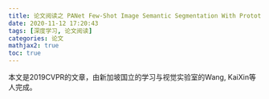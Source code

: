 ```yaml
---
title: 论文阅读之 PANet Few-Shot Image Semantic Segmentation With Prototype Alignment 
date: 2020-11-12 17:20:43
tags: [深度学习, 论文阅读]
categories: 论文
mathjax2: true
toc: true
---
```


本文是2019CVPR的文章，由新加坡国立的学习与视觉实验室的Wang, KaiXin等人完成。